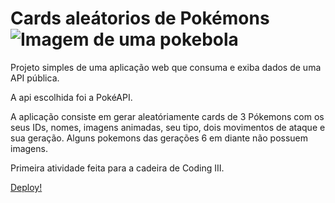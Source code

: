 # Cards aleátorios de Pokémons ![Imagem de uma pokebola](https://img.icons8.com/?size=100&id=eQoYCq7PgMch&format=png&color=000000)
 Projeto simples de uma aplicação web que consuma e exiba dados de uma API pública.

 A api escolhida foi a PokéAPI.

 A aplicação consiste em gerar aleatóriamente cards de 3 Pókemons com os seus IDs, nomes, imagens animadas, seu tipo, dois movimentos de ataque e sua geração.
 Alguns pokemons das gerações 6 em diante não possuem imagens.

 Primeira atividade feita para a cadeira de Coding III.

[Deploy!](https://randomcardspokemons.netlify.app)
